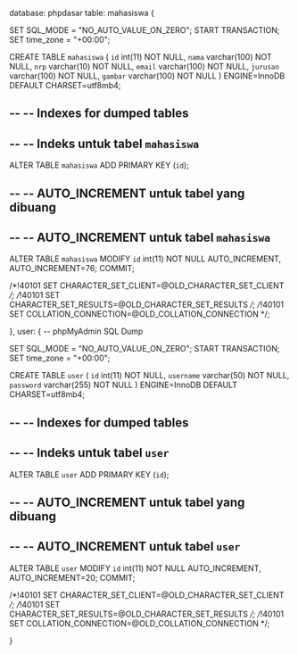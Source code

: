 database: phpdasar
table: mahasiswa {
  
SET SQL_MODE = "NO_AUTO_VALUE_ON_ZERO";
START TRANSACTION;
SET time_zone = "+00:00";




CREATE TABLE `mahasiswa` (
  `id` int(11) NOT NULL,
  `nama` varchar(100) NOT NULL,
  `nrp` varchar(10) NOT NULL,
  `email` varchar(100) NOT NULL,
  `jurusan` varchar(100) NOT NULL,
  `gambar` varchar(100) NOT NULL
) ENGINE=InnoDB DEFAULT CHARSET=utf8mb4;

--
-- Indexes for dumped tables
--

--
-- Indeks untuk tabel `mahasiswa`
--
ALTER TABLE `mahasiswa`
  ADD PRIMARY KEY (`id`);

--
-- AUTO_INCREMENT untuk tabel yang dibuang
--

--
-- AUTO_INCREMENT untuk tabel `mahasiswa`
--
ALTER TABLE `mahasiswa`
  MODIFY `id` int(11) NOT NULL AUTO_INCREMENT, AUTO_INCREMENT=76;
COMMIT;

/*!40101 SET CHARACTER_SET_CLIENT=@OLD_CHARACTER_SET_CLIENT */;
/*!40101 SET CHARACTER_SET_RESULTS=@OLD_CHARACTER_SET_RESULTS */;
/*!40101 SET COLLATION_CONNECTION=@OLD_COLLATION_CONNECTION */;

},
user: {
  -- phpMyAdmin SQL Dump


SET SQL_MODE = "NO_AUTO_VALUE_ON_ZERO";
START TRANSACTION;
SET time_zone = "+00:00";


CREATE TABLE `user` (
  `id` int(11) NOT NULL,
  `username` varchar(50) NOT NULL,
  `password` varchar(255) NOT NULL
) ENGINE=InnoDB DEFAULT CHARSET=utf8mb4;

--
-- Indexes for dumped tables
--

--
-- Indeks untuk tabel `user`
--
ALTER TABLE `user`
  ADD PRIMARY KEY (`id`);

--
-- AUTO_INCREMENT untuk tabel yang dibuang
--

--
-- AUTO_INCREMENT untuk tabel `user`
--
ALTER TABLE `user`
  MODIFY `id` int(11) NOT NULL AUTO_INCREMENT, AUTO_INCREMENT=20;
COMMIT;

/*!40101 SET CHARACTER_SET_CLIENT=@OLD_CHARACTER_SET_CLIENT */;
/*!40101 SET CHARACTER_SET_RESULTS=@OLD_CHARACTER_SET_RESULTS */;
/*!40101 SET COLLATION_CONNECTION=@OLD_COLLATION_CONNECTION */;

}